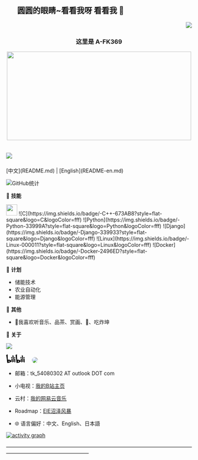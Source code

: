<!DOCTYPE html>
<!-- center -->
<html>
<head>
  <style>
    #ce {
      float: right;
      width: 120px;
      margin: 0 0 15px 20px;
      padding: 15px;
      text-align: ;
    }
    #hd{
      border-radius: 50%;
    }
    .wrap {
        display: flex;
        align-items: center;
    }
    .item {
        padding: 0 10px;
    }
    .item:last-child {
        margin-left: auto;
        margin-right: 20px;
    }
    .parent{
      position: relative;
    }
    .block{
      position: absolute;
      right: 0;
    }
  </style>
</head>
<body>
  <div class="parent">  <!--wrap-->
    <div class="item">
      <h2>&nbsp;&nbsp;&nbsp;&nbsp;圆圆的眼睛~看看我呀 看看我 👋</h2>
    </div>
    <div class="">
      <img src="https://komarev.com/ghpvc/?username=A-FK369&style=flat#pic_center" style="" class="block">&nbsp;&nbsp;&nbsp;&nbsp;
    </div>
  </div>
  <div align="center">
    <h3>这里是 A-FK369</h3>
    <div>
      <img src="http://p1.music.126.net/TVd3imTPRcuCHEnLSGilCA==/109951163106728938.jpg?param=500y280" style="width: 500px; height: 240px;">
    </div>
  </div>



<p align='right'><h2><img src="https://komarev.com/ghpvc/?username=A-FK369&style=flat#pic_center">&nbsp;&nbsp;&nbsp;&nbsp;</h2></p>
</body>
</html>
[中文](README.md) | [English](README-en.md)

  ![GitHub统计](https://github-readme-stats.vercel.app/api?username=A-FK369&count_private=true&show_icons=true)



<!-- ![Profile views](https://komarev.com/ghpvc/?username=A-FK369&style=flat#pic_center) -->





🌟 **技能**
<!-- -->
  <img src="https://media.giphy.com/media/WUlplcMpOCEmTGBtBW/giphy.gif" width="30">
  ![C](https://img.shields.io/badge/-C++-673AB8?style=flat-square&logo=C&logoColor=fff)
  ![Python](https://img.shields.io/badge/-Python-33999A?style=flat-square&logo=Python&logoColor=fff)  ![Django](https://img.shields.io/badge/-Django-339933?style=flat-square&logo=Django&logoColor=fff)
  ![Linux](https://img.shields.io/badge/-Linux-000011?style=flat-square&logo=Linux&logoColor=fff)
  ![Docker](https://img.shields.io/badge/-Docker-2496ED?style=flat-square&logo=Docker&logoColor=fff)


📅 **计划**
  - 储能技术
  - 农业自动化
  - 能源管理


🎄 **其他**
  - 🍓我喜欢听音乐、品茶、赏画、🎱、吃炸坤
  

💬 **关于**
<!--  -->
   
  ![](https://github-readme-stats.vercel.app/api/top-langs/?username=A-FK369&layout=compact)

  <p align='left'>
    <a href="https://space.bilibili.com/22116539"><svg t="1626764977164" viewBox="0 0 2240 1024" version="1.1" xmlns="http://www.w3.org/2000/svg" p-id="4404" xmlns:xlink="http://www.w3.org/1999/xlink" width="50" height="24" class="mini-header__logo">
      <path d="M2079.810048 913.566175c-10.01309 0-18.554608 0.799768-26.936172-0.159954-16.987063-1.951433-33.974126-1.567544-50.99318-2.079395-10.972811-0.287916-10.652904-0.287916-11.580634-10.90883-2.71921-32.406582-5.694345-64.781173-8.605499-97.155764-2.527266-28.439735-4.926568-56.91146-7.70976-85.319204-2.527266-26.040432-5.566382-52.016883-8.317583-78.025324-2.623238-24.440897-5.054531-48.913784-7.77374-73.322691a12681.114551 12681.114551 0 0 0-10.684895-92.133223c-3.295042-27.128116-6.558094-54.320213-10.205034-81.416339a20559.272961 20559.272961 0 0 0-17.530905-125.979387c-6.398141-44.723002-14.075909-89.22207-22.105576-133.657156-1.439582-7.965685-1.247637-8.253601 6.36615-9.533229 31.670796-5.406429 63.501545-10.01309 95.716183-9.309295 3.486987 0.095972 7.005964 0.159954 10.460959 0.607823 5.662354 0.703795 8.605499 3.454996 8.925406 10.045081 1.119675 22.969325 2.71921 45.938649 4.414717 68.875983 2.71921 37.589076 5.662354 75.178151 8.477537 112.735236 1.791479 24.184971 3.327033 48.305961 5.150503 72.426951 2.911154 38.772732 5.982261 77.513473 8.925406 116.286205 1.791479 23.705111 3.359024 47.474203 5.182494 71.179313 2.783191 34.805885 5.822308 69.579778 8.637489 104.353672 1.791479 22.137566 3.391014 44.307123 5.278466 66.44469 2.783191 32.79047 5.790317 65.580941 8.63749 98.371411 2.143377 25.592562 4.09481 51.249106 6.270178 77.673426zM853.670395 114.918282c4.638652 0 11.644616-0.511851 18.554607 0.127963 8.797443 0.799768 10.49295 3.071107 11.036793 11.900541 2.527266 40.372267 4.894578 80.776524 7.581796 121.180782 2.943145 43.571337 6.174206 87.078693 9.405267 130.586048 2.975135 39.956388 5.950271 79.912775 9.149341 119.869163 3.486987 43.891244 7.357862 87.718507 10.876839 131.609751 2.655228 33.622229 4.926568 67.244457 7.677768 100.898677 2.623238 31.222926 5.694345 62.38187 8.509527 93.572805 2.399303 26.8402 4.830596 53.71239 7.165918 80.58458 0.735786 8.509527 0.127963 9.053369-9.053369 8.829434-24.025018-0.575833-47.922073-3.391014-71.947091-2.71921-5.502401 0.159954-7.101936-2.367312-8.029666-7.581796-1.983424-11.356699-1.663517-22.905343-2.879163-34.390006-3.295042-30.359177-5.182494-60.846317-7.965685-91.269474-2.495275-27.639967-5.502401-55.215953-8.349574-82.82393-2.527266-25.240664-5.02254-50.481329-7.709759-75.753984-2.687219-24.792795-5.534392-49.61758-8.349573-74.442365-2.591247-22.841362-5.118512-45.682723-7.869713-68.524085-4.062819-33.462275-8.093648-66.92455-12.508365-100.322844-4.062819-30.647093-8.66948-61.198214-12.988225-91.813317-5.886289-41.587914-12.508365-83.079855-19.834236-124.411842a1393.96288 1393.96288 0 0 0-5.310457-28.023856c-0.959721-4.702633-0.095972-7.421843 5.278466-8.157629 14.139891-1.887451 28.24779-4.830596 42.451663-6.206196 14.203872-1.311619 28.407744-3.966847 45.106891-2.71921z m1006.075609 403.33878c27.064134 0 27.703949 0.191944 32.054684 24.536869 5.342447 30.03927 9.08536 60.334465 12.636328 90.62966 3.742912 32.278619 7.517815 64.557238 10.972811 96.867848 2.783191 26.008441 5.118512 52.080864 7.74175 78.089305 2.7512 27.256079 5.662354 54.416185 8.509527 81.640274 1.567544 15.387528 3.039117 30.775056 4.798605 46.130593 0.511851 4.446708-0.831758 6.81402-5.214485 7.325871-9.245313 1.055693-18.426645 2.27134-27.639967 3.263052-16.891091 1.82347-33.814173 3.614949-50.737254 5.182493-8.733462 0.799768-9.309294 0.319907-10.940821-8.125638-14.843686-76.617733-29.719363-153.171485-44.435086-229.821208-9.789155-50.961189-19.322384-101.95437-28.919595-152.915559a805.525894 805.525894 0 0 1-3.582959-21.081873c-0.639814-4.030829 0.44787-6.622075 5.022541-7.70976 30.48714-7.133927 61.294186-12.636328 89.733921-14.011927z m-1137.077537 0c28.951586 0 28.823623 0.095972 33.302322 26.360339 6.909992 40.660183 11.804569 81.544301 16.187295 122.556382 4.286754 39.796434 8.957397 79.560878 13.148179 119.357311 2.847173 27.224088 5.086522 54.512157 7.74175 81.704255 1.887451 19.354375 4.126801 38.644769 6.174206 57.967153 0.255926 2.367312 0.383888 4.734624 0.543842 7.133927 0.415879 9.469248 0 10.237025-9.117351 11.164755-18.074747 1.887451-36.181485 3.454996-54.256232 5.246476-6.558094 0.639814-13.084197 1.599535-19.57831 2.239349-8.63749 0.799768-8.925406 0.767777-10.620913-7.965685-6.078234-30.679084-11.964523-61.422149-17.914793-92.101233-14.267853-73.898523-28.69566-147.733065-42.867542-221.631589-5.662354-29.559409-10.524941-59.246781-16.091323-88.838181-1.023702-5.406429-0.255926-7.933694 5.342447-9.245313 30.199223-7.037955 60.590391-12.540355 88.006423-13.947946z m382.128944 309.861946v124.027954c0 1.183656-0.127963 2.399303 0.03199 3.582959 0.607823 6.014252-1.599535 8.66948-7.805731 8.413555-8.157629-0.351898-16.251277-0.127963-24.408906 0.063981-17.019054 0.319907-34.070098-0.351898-51.057162 1.599535-9.405267 1.087684-9.213322 0.511851-10.141052-9.405266-2.783191-31.222926-5.822308-62.413861-8.669481-93.636787-2.623238-28.823623-4.99055-57.711228-7.677768-86.534851-2.71921-29.655381-5.758326-59.214791-8.509527-88.838181-1.887451-19.770254-3.550968-39.508518-5.214485-59.278772-2.175368-25.720525-4.190782-51.409059-6.462122-77.129585-0.959721-10.844848-0.159954-12.380402 10.588923-13.500076a531.877423 531.877423 0 0 1 83.527724-2.591247c6.941982 0.383888 13.851974 1.727498 20.570022 3.359024 8.477536 2.015414 9.405267 3.263052 9.853137 12.124476 0.92773 17.850812 1.855461 35.701624 2.335321 53.584427 0.543842 19.866226 0.095972 39.764443 0.831758 59.63067 1.855461 54.800074 1.567544 109.664129 2.207359 164.528184z m1134.806197 5.630364v117.437869c0 1.983424-0.063981 3.966847 0.03199 5.982262 0.415879 5.150503-1.983424 6.973973-6.878001 6.941982-12.028504-0.095972-24.025018 0-36.021531 0.159954-13.564058 0.127963-27.096125 0.063981-40.628192 1.535553-8.925406 1.023702-8.989387 0.351898-9.789155-8.509527-3.678931-40.660183-7.549806-81.320366-11.260728-122.04453-3.391014-37.525094-6.526103-75.082179-9.981099-112.639265-3.550968-38.740741-7.421843-77.38551-10.90883-116.09426-1.727498-19.386366-3.16708-38.772732-4.606661-58.159097-0.575833-8.445546 0.351898-9.949109 9.885127-10.716886 16.571184-1.311619 33.078387-3.550968 49.777534-3.263051 16.635165 0.319907 33.302322-0.607823 49.841515 2.559256 14.011928 2.687219 14.715723 3.486987 15.547481 18.458635 2.399303 44.051198 1.663517 88.230358 3.231061 132.281556 1.599535 46.89837 0.479861 93.79674 1.759489 146.069549zM1831.498213 305.135c9.789155 0.575833 17.498914 0.095972 25.176683 1.791479 4.894578 1.119675 7.357862 3.327033 7.837723 8.573509 2.303331 25.240664 4.798605 50.51332 7.32587 75.785975 2.015414 20.50604 4.158791 41.012081 6.238188 61.518121l0.191944 1.183656c1.663517 12.924244 1.279628 13.276142-11.292718 13.979937-11.196746 0.607823-22.361501 1.599535-33.558247 2.27134-7.357862 0.44787-9.693183 1.695507-10.90883-9.021378-4.190782-37.813011-9.053369-75.530049-13.692021-113.311069a1185.0316 1185.0316 0 0 0-4.286754-31.798759c-0.92773-5.982261 1.407591-9.277304 7.005964-9.757164 7.357862-0.671805 14.715723-0.863749 19.962198-1.215647z m-1133.398606 0.159954c7.549806 0.415879 15.323547-0.159954 22.937334 1.599535 4.350736 0.991712 6.558094 2.815182 6.973973 7.773741 0.92773 11.83656 2.7512 23.641129 3.870875 35.477689 3.550968 36.309448 6.909992 72.650886 10.237025 108.992324 0.703795 7.901704 0.543842 8.061657-6.84601 8.605499-13.116188 0.959721-26.264367 1.919442-39.412546 2.463284-7.645778 0.351898-8.605499-0.575833-9.56522-8.381564-3.327033-26.744227-6.462122-53.520446-9.661192-80.296664-2.591247-22.073585-4.766615-44.14717-7.901704-66.156773-0.863749-6.078234 1.119675-7.74175 5.982262-8.733462 7.709759-1.567544 15.451509-1.055693 23.385203-1.343609z m399.147998 100.002936c0 23.001315 0.063981 45.97064-0.031991 69.003946 0 10.332997-0.127963 10.396978-10.396978 10.269016a324.289753 324.289753 0 0 1-36.981252-1.919443c-7.933694-0.991712-8.093648-0.735786-8.317583-9.149341-0.799768-28.119828-1.631526-56.239655-2.207359-84.359483-0.415879-19.034468-0.639814-38.004955-1.791479-57.039422-0.607823-9.821146-0.063981-9.917118 9.373276-10.045081 13.915956-0.159954 27.799921 0.479861 41.619904 2.591247 8.317583 1.279628 8.701471 1.279628 8.733462 10.49295 0.063981 23.385204 0.063981 46.770407 0.063981 70.187602h-0.063981z m1135.38203 0.607824c0 23.033306 0.063981 46.034621-0.031991 69.035936 0 9.661192-0.159954 9.725174-9.853137 9.661192a505.32514 505.32514 0 0 1-38.132917-1.791479c-6.302168-0.479861-8.157629-3.135089-7.74175-8.861425 0.063981-0.799768 0-1.599535 0-2.399302-0.959721-44.403095-1.919442-88.7742-2.815182-133.177296-0.031991-2.367312-0.159954-4.734624-0.063982-7.133926 0.127963-8.957397 0.159954-9.181332 9.149341-9.117351 12.380402 0.063981 24.664832 0.703795 37.013243 1.919442 15.067621 1.503563 12.412393 3.359024 12.476375 15.259566 0.063981 22.169557 0.031991 44.403095 0 66.604643z m-1565.593 54.000306c0.287916 12.636328 0.287916 12.604337-11.804569 15.547481-8.221611 2.015414-16.443221 4.222773-24.728813 6.046243-7.069945 1.599535-8.317583 0.703795-9.53323-6.238187-8.445546-47.090314-16.8591-94.212619-25.240664-141.334924-1.695507-9.757164-1.247637-10.364988 8.349573-12.060495 11.804569-2.079396 23.577148-4.126801 35.381717-5.950271 7.517815-1.183656 8.477536-0.767777 9.9811 7.517815 2.975135 16.731138 5.790317 33.526256 7.997675 50.385357 3.423005 26.680246 6.238187 53.456464 9.309295 80.168701 0.255926 1.951433 0.191944 3.966847 0.287916 5.91828z m1064.138735-136.696273c15.451509-2.527266 31.030982-5.086522 46.610454-7.549806 5.598373-0.863749 7.29388 2.655228 8.029666 7.645778 2.655228 18.426645 5.982261 36.725327 8.157629 55.183962 3.19907 26.744227 7.581797 53.360492 8.413555 80.328655 0.063981 2.7512 0.031991 5.566382 0.095972 8.317583 0.159954 4.286754-1.983424 6.494113-5.950271 7.421843-10.556932 2.367312-21.113864 4.734624-31.638805 7.261889-5.054531 1.215647-6.750038-0.92773-7.581796-5.854298-3.16708-18.746552-6.81402-37.397131-10.045081-56.079702-5.47041-30.775056-10.780867-61.582103-16.091323-92.38915-0.127963-1.119675 0-2.303331 0-4.286754z m-710.64147 108.032603c-0.44787 16.37924 0.543842 30.647093-1.695507 44.914947-0.671805 4.510689-1.983424 7.421843-6.846011 7.837722-10.428969 0.863749-20.825947 1.695507-31.190935 2.7512-5.02254 0.543842-6.430131-1.631526-7.261889-6.558094-2.335321-14.55577-1.919442-29.303484-3.327033-43.923234-2.655228-27.607976-3.774903-55.407897-5.566383-83.111846-0.44787-6.750038-1.119675-13.436095-1.663516-20.186134-0.287916-3.774903 1.215647-5.886289 5.246475-6.046242 13.500077-0.543842 26.936172-3.007126 40.50023-2.527266 7.933694 0.287916 8.605499 0.799768 9.181331 8.797443 0.351898 5.534392 0.255926 11.132765 0.383889 16.699147l2.239349 81.352357z m1134.902169-15.867388c0 19.066459 0.223935 38.132918-0.031991 57.199376-0.159954 9.917118-1.279628 10.780867-10.652904 11.644616-9.277304 0.863749-18.490626 1.567544-27.735939 2.559256-5.214485 0.543842-7.645778-0.991712-7.965685-6.973973-1.34361-25.336637-3.16708-50.673273-4.926568-75.977919-1.3756-20.985901-2.943145-41.939811-4.414717-62.893722-0.159954-2.399303-0.031991-4.798605-0.191944-7.165917-0.223935-4.190782 1.055693-6.654066 5.758326-6.81402 13.116188-0.44787 26.136404-2.975135 39.348564-2.495274 8.061657 0.287916 8.18962 0.415879 8.797444 8.797443 1.951433 27.32006 2.143377 54.704102 2.015414 82.120134zM628.295894 756.171918c16.571184 18.234701 17.402942 39.828425 11.932532 62.413861-5.502401 22.585436-18.042756 41.204025-33.23834 57.903171-25.49659 27.895893-56.303637 48.497905-89.062116 65.99682-56.399609 30.135242-116.190232 50.161422-178.572103 61.997982-44.882956 8.477536-90.053828 15.00364-135.704561 17.498914-13.915956 0.767777-27.799921 1.407591-41.715876 1.311619-10.077071 0-20.186133 0.287916-30.231214-0.063981-8.541518-0.319907-9.789155-1.791479-10.49295-10.716886-2.591247-32.022693-4.798605-64.077378-7.645778-96.100071-3.327033-37.109215-7.229899-74.18644-10.812858-111.295654-2.623238-26.8402-4.894578-53.744381-7.773741-80.520599-3.327033-31.542833-7.069945-63.021684-10.716885-94.564517-3.327033-29.111539-6.526103-58.28706-10.045081-87.430591-3.934856-32.278619-7.997676-64.493257-12.31642-96.707894a8228.968456 8228.968456 0 0 0-13.212161-92.996973 5984.500754 5984.500754 0 0 0-24.312934-152.627642 3243.825263 3243.825263 0 0 0-23.67312-123.740038c-1.151665-5.502401 0.511851-7.709759 5.342448-9.725174C52.335283 47.609843 98.465876 28.063524 144.724432 8.77313c8.605499-3.582959 17.434933-6.590085 26.584274-8.285592 6.334159-1.183656 7.965685 0.127963 7.773741 6.494113-0.479861 16.283268 0.191944 32.630517-1.407591 48.849803a161.393095 161.393095 0 0 0-0.639814 13.084197c-0.735786 58.383032-1.439582 116.798056 0.095972 175.213079 1.34361 51.185124 4.030829 102.338258 7.005964 153.491392 2.335321 40.372267 5.694345 80.744534 9.149341 121.052819 3.391014 39.508518 7.517815 78.953054 11.38869 118.461572 0.735786 7.517815 1.407591 8.221611 9.949108 7.069945a381.329176 381.329176 0 0 1 50.833227-4.190782c52.880632-0.127963 104.897514 7.133927 156.338564 19.322384 45.010919 10.684895 88.806191 24.920757 130.777993 44.818975 20.793957 9.853136 40.692174 21.241827 58.830902 35.701624 6.174206 4.862587 11.676606 10.46096 16.891091 16.315259z m1126.840512-9.597211c20.47405 17.946784 27.927883 39.924397 22.105576 67.116494-4.830596 22.425483-15.771416 41.268006-30.359177 58.127107-23.417194 27.096125-51.856929 47.698138-82.631985 64.909136-60.334465 33.782182-124.603787 55.727804-192.168151 68.396122a1151.089465 1151.089465 0 0 1-111.455609 15.547481c-21.177845 1.82347-42.451662 4.09481-66.220754 2.623238h-27.76793c-5.406429 0-8.477536-1.695507-8.925406-8.125638-2.047405-28.087837-4.414717-56.143683-6.941983-84.19953-2.687219-29.623391-5.662354-59.246781-8.477536-88.870172-2.559256-27.224088-4.926568-54.512157-7.709759-81.736245-2.559256-25.656544-5.502401-51.249106-8.285592-76.873659-2.591247-24.057008-5.086522-48.114017-7.933695-72.139035-3.423005-29.111539-7.037955-58.223079-10.652904-87.334618-3.391014-27.160107-6.750038-54.288222-10.364987-81.416338a6133.577429 6133.577429 0 0 0-12.156467-87.142675c-5.694345-37.653057-11.804569-75.178151-17.818822-112.767227a3259.14881 3259.14881 0 0 0-29.111539-158.993792c-0.44787-2.335321-0.671805-4.734624-1.3756-7.005964-1.663517-5.118512-0.063981-7.837722 4.958559-9.821146C1191.012355 47.641834 1238.61452 24.448575 1288.2321 6.149893c6.494113-2.431293 13.052207-5.150503 20.058171-5.854299 6.302168-0.639814 7.901704 0.383888 7.29388 7.101936-3.327033 36.43741-1.407591 73.066765-3.135089 109.536166-1.407591 29.751354-1.247637 59.598679 0.255926 89.382023 0.351898 7.549806 0.639814 15.131602 0.575832 22.649418-0.383888 35.765606 1.503563 71.499221 3.327033 107.200845 2.335321 47.186286 5.758326 94.276601 9.245313 141.398906 2.527266 34.006117 5.822308 67.948253 9.021379 101.922379 1.695507 18.586598 3.518977 37.141206 5.822308 55.631832 1.247637 10.205034 1.759489 10.301006 11.772578 8.957396 17.658868-2.399303 35.349726-4.350736 53.200539-4.09481 62.637796 0.799768 124.027954 10.684895 184.266447 27.863902 40.788146 11.580634 80.488608 26.040432 117.981712 46.290547a253.55831 253.55831 0 0 1 47.218277 32.438573zM308.676783 922.811488c23.161269-11.068783 135.608589-98.947243 144.533995-113.279078-54.576139-23.513166-109.344222-45.362816-168.239105-63.24562l23.70511 176.524698z m1277.196815-107.520752c2.879163-3.103098 2.559256-5.502401-1.343609-7.229899-7.773741-3.550968-15.4835-7.325871-23.353213-10.556932-42.003793-17.179007-84.19953-33.814173-127.482951-47.37823-3.774903-1.151665-7.645778-3.774903-12.476374-1.535554l23.321222 173.45359c3.454996 0.767777 4.798605-0.831758 6.33416-1.919442 39.316574-28.855614 78.889073-57.35933 116.638102-88.390312 6.36615-5.182494 12.668318-10.396978 18.362663-16.443221z" fill="var(--brand_blue)" p-id="4405"></path>
    </svg></a>&nbsp;&nbsp;&nbsp;&nbsp;
    <a href="https://music.163.com/#/user/home?id=449128216"><img style="border-radius: 50%;" src="http://p4.music.126.net/0BjeSe3i_xSi9VnJYNLWEg==/109951169379635921.jpg?param=40y40"></a>&nbsp;&nbsp;&nbsp;&nbsp;


  </p>


  - 邮箱：tk_54080302 AT outlook DOT com

  - 小电视：[我的B站主页]()
  - 云村：[我的网易云音乐](https://music.163.com/#/user/home?id=449128216)
  - Roadmap：[EIE沼泽风暴](https://roadmap.sh/team/progress?t=6552c77f68ca60261326cf1e)
  - 🌐 语言偏好：中文、English、日本語
<!--  - 😄 About me：Web、Music、-->


[![activity graph](https://github-readme-activity-graph.vercel.app/graph?username=A-FK369&theme=gotham&hide_title=true&hide_border=true&bg_color=FFFFFF)](https://github.com/ashutosh00710/github-readme-activity-graph)


————————————————————————————————————————————————————
  <!--
    <img height="30" src="https://raw.githubusercontent.com/8bithemant/8bithemant/master/twitter.png?raw=true">
    <h2>&nbsp;&nbsp;&nbsp;&nbsp;看看我呀看看我 👋</h2>



	It is a ✨ _special_ ✨ repository because its `README.md` (this file) appears on GitHub profile.

  Here are some ideas to get you started:

  - 🔭 I’m currently working on ...
  - 🌱 I’m currently learning ...
  - 👯 I’m looking to collaborate on ...
  - 🤔 I’m looking for help with ...
  - 💬 Ask me about ...
  - 📫 How to reach me: ...
  - 😄 Pronouns: ...
  - ⚡ Fun fact: ...
  - 👀 I’m interested in AI
  - 🌱 I’m currently Working on ComfyUI
  - 💞️ I’m looking to collaborate on ...
    -->
